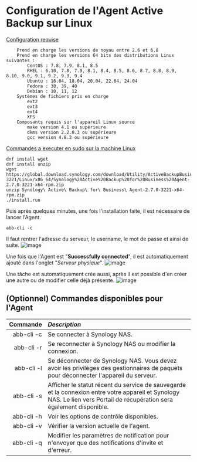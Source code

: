# Configuration de l'Agent Active Backup sur Linux

<ins>Configuration requise</ins>
```
    Prend en charge les versions de noyau entre 2.6 et 6.8
    Prend en charge les versions 64 bits des distributions Linux suivantes :
        CentOS : 7.8, 7.9, 8.1, 8.5
        RHEL : 6.10, 7.8, 7.9, 8.1, 8.4, 8.5, 8.6, 8.7, 8.8, 8.9, 8.10, 9.0, 9.1, 9.2, 9.3, 9.4
        Ubuntu : 16.04, 18.04, 20.04, 22.04, 24.04
        Fedora : 38, 39, 40
        Debian : 10, 11, 12
    Systèmes de fichiers pris en charge
        ext2
        ext3
        ext4
        XFS
    Composants requis sur l'appareil Linux source
        make version 4.1 ou supérieure
        dkms version 2.2.0.3 ou supérieure
        gcc version 4.8.2 ou supérieure
```

<ins>Commandes a executer en sudo sur la machine Linux</ins>
```
dnf install wget
dnf install unzip
wget https://global.download.synology.com/download/Utility/ActiveBackupBusinessAgent/2.7.0-3221/Linux/x86_64/Synology%20Active%20Backup%20for%20Business%20Agent-2.7.0-3221-x64-rpm.zip
unzip Synology\ Active\ Backup\ for\ Business\ Agent-2.7.0-3221-x64-rpm.zip 
./install.run
```
Puis après quelques minutes, une fois l'installation faite, il est nécessaire de lancer l'Agent.
```
abb-cli -c 
```

Il faut rentrer l'adresse du serveur, le username, le mot de passe et ainsi de suite.
![image](https://github.com/user-attachments/assets/a0adccd7-0dfa-418b-bdb1-4ca34f3b93ca)

Une fois que l'Agent est "**Successfully connected**", il est automatiquement ajouté dans l'onglet "*Serveur physique*".
![image](https://github.com/user-attachments/assets/2059ef92-01aa-4251-a442-6ee6fa544174)

Une tâche est automatiquement crée aussi, après il est possible d'en créer une autre ou de modifier celle déjà présente.
![image](https://github.com/user-attachments/assets/24207188-9604-4af7-965d-063b6e30c811)

## (Optionnel) Commandes disponibles pour l'Agent 

|**Commande**|*Description*|
|-----:|:-----|
|abb-cli -c|Se connecter à Synology NAS.|
|abb-cli -r|Se reconnecter à Synology NAS ou modifier la connexion.|
|abb-cli -l|Se déconnecter de Synology NAS. Vous devez avoir les privilèges des gestionnaires de paquets pour déconnecter l'appareil du serveur.|
|abb-cli -s|Afficher le statut récent du service de sauvegarde et la connexion entre votre appareil et Synology NAS. Le lien vers Portail de récupération sera également disponible.|
|abb-cli -h|Voir les options de contrôle disponibles.|
|abb-cli -v|Vérifier la version actuelle de l'agent.|
|abb-cli -q|Modifier les paramètres de notification pour n'envoyer que des notifications d'invite et d'erreur.|
